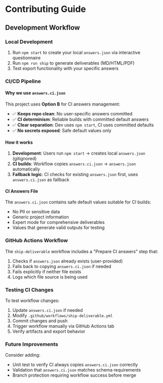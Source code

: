 # Contributing Guide

## Development Workflow

### Local Development
1. Run `npm start` to create your local `answers.json` via interactive questionnaire
2. Run `npm run ship` to generate deliverables (MD/HTML/PDF)
3. Test export functionality with your specific answers

### CI/CD Pipeline

#### Why we use `answers.ci.json`
This project uses **Option B** for CI answers management:

- ✅ **Keeps repo clean**: No user-specific answers committed
- ✅ **CI determinism**: Reliable builds with committed default answers  
- ✅ **Clear separation**: Dev uses `npm start`, CI uses committed defaults
- ✅ **No secrets exposed**: Safe default values only

#### How it works
1. **Development**: Users run `npm start` → creates local `answers.json` (gitignored)
2. **CI builds**: Workflow copies `answers.ci.json` → `answers.json` automatically
3. **Fallback logic**: CI checks for existing `answers.json` first, uses `answers.ci.json` as fallback

#### CI Answers File
The `answers.ci.json` contains safe default values suitable for CI builds:
- No PII or sensitive data
- Generic project information
- Expert mode for comprehensive deliverables
- Values that generate valid outputs for testing

### GitHub Actions Workflow

The `ship-deliverable` workflow includes a "Prepare CI answers" step that:
1. Checks if `answers.json` already exists (user-provided)
2. Falls back to copying `answers.ci.json` if needed
3. Fails explicitly if neither file exists
4. Logs which file source is being used

### Testing CI Changes

To test workflow changes:
1. Update `answers.ci.json` if needed
2. Modify `.github/workflows/ship-deliverable.yml`
3. Commit changes and push
4. Trigger workflow manually via GitHub Actions tab
5. Verify artifacts and export behavior

### Future Improvements

Consider adding:
- Unit test to verify CI always copies `answers.ci.json` correctly
- Validation that `answers.ci.json` matches schema requirements
- Branch protection requiring workflow success before merge
